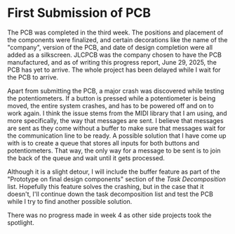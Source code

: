 # First Submission of PCB 

The PCB was completed in the third week. The positions and placement of the components were finalized, and certain decorations like the name of the "company", version of the PCB, and date of design completion were all added as a silkscreen. JLCPCB was the company chosen to have the PCB manufactured, and as of writing this progress report, June 29, 2025, the PCB has yet to arrive. The whole project has been delayed while I wait for the PCB to arrive. 

Apart from submitting the PCB, a major crash was discovered while testing the potentiometers. If a button is pressed while a potentiometer is being moved, the entire system crashes, and has to be powered off and on to work again. I think the issue stems from the MIDI library that I am using, and more specifically, the way that messages are sent. I believe that messages are sent as they come without a buffer to make sure that messages wait for the communication line to be ready. A possible solution that I have come up with is to create a queue that stores all inputs for both buttons and potentiometers. That way, the only way for a message to be sent is to join the back of the queue and wait until it gets processed. 

Although it is a slight detour, I will include the buffer feature as part of the "Prototype on final design components" section of the *Task Decomposition* list. Hopefully this feature solves the crashing, but in the case that it doesn't, I'll continue down the task decomposition list and test the PCB while I try to find another possible solution.

There was no progress made in week 4 as other side projects took the spotlight.